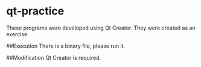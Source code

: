 # qt-practice

These programs were developed using Qt Creator. They were created as an exercise.

##Execution
There is a binary file, please run it.

##Modification
Qt Creator is required.
